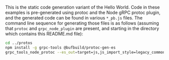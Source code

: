 This is the static code generation variant of the Hello World. Code in these examples is pre-generated using protoc and the Node gRPC protoc plugin, and the generated code can be found in various `*_pb.js` files. The command line sequence for generating those files is as follows (assuming that `protoc` and `grpc_node_plugin` are present, and starting in the directory which contains this README.md file):

```sh
cd ../protos
npm install -g grpc-tools @bufbuild/protoc-gen-es
grpc_tools_node_protoc --es_out=target=js,js_import_style=legacy_commonjs:../helloworld/static_codegen_es/ --grpc_out=grpc_js,runtime=bufbuild-protobuf:../helloworld/static_codegen_es/ helloworld.proto
```
